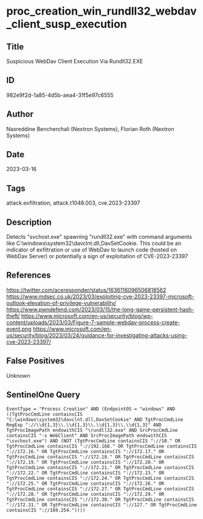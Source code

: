 # proc_creation_win_rundll32_webdav_client_susp_execution

## Title
Suspicious WebDav Client Execution Via Rundll32.EXE

## ID
982e9f2d-1a85-4d5b-aea4-31f5e97c6555

## Author
Nasreddine Bencherchali (Nextron Systems), Florian Roth (Nextron Systems)

## Date
2023-03-16

## Tags
attack.exfiltration, attack.t1048.003, cve.2023-23397

## Description
Detects "svchost.exe" spawning "rundll32.exe" with command arguments like C:\windows\system32\davclnt.dll,DavSetCookie. This could be an indicator of exfiltration or use of WebDav to launch code (hosted on WebDav Server) or potentially a sign of exploitation of CVE-2023-23397


## References
https://twitter.com/aceresponder/status/1636116096506818562
https://www.mdsec.co.uk/2023/03/exploiting-cve-2023-23397-microsoft-outlook-elevation-of-privilege-vulnerability/
https://www.pwndefend.com/2023/03/15/the-long-game-persistent-hash-theft/
https://www.microsoft.com/en-us/security/blog/wp-content/uploads/2023/03/Figure-7-sample-webdav-process-create-event.png
https://www.microsoft.com/en-us/security/blog/2023/03/24/guidance-for-investigating-attacks-using-cve-2023-23397/

## False Positives
Unknown

## SentinelOne Query
```
EventType = "Process Creation" AND (EndpointOS = "windows" AND ((TgtProcCmdLine containsCIS "C:\windows\system32\davclnt.dll,DavSetCookie" AND TgtProcCmdLine RegExp "://\\d{1,3}\\.\\d{1,3}\\.\\d{1,3}\\.\\d{1,3}" AND TgtProcImagePath endswithCIS "\rundll32.exe" AND SrcProcCmdLine containsCIS "-s WebClient" AND SrcProcImagePath endswithCIS "\svchost.exe") AND (NOT (TgtProcCmdLine containsCIS "://10." OR TgtProcCmdLine containsCIS "://192.168." OR TgtProcCmdLine containsCIS "://172.16." OR TgtProcCmdLine containsCIS "://172.17." OR TgtProcCmdLine containsCIS "://172.18." OR TgtProcCmdLine containsCIS "://172.19." OR TgtProcCmdLine containsCIS "://172.20." OR TgtProcCmdLine containsCIS "://172.21." OR TgtProcCmdLine containsCIS "://172.22." OR TgtProcCmdLine containsCIS "://172.23." OR TgtProcCmdLine containsCIS "://172.24." OR TgtProcCmdLine containsCIS "://172.25." OR TgtProcCmdLine containsCIS "://172.26." OR TgtProcCmdLine containsCIS "://172.27." OR TgtProcCmdLine containsCIS "://172.28." OR TgtProcCmdLine containsCIS "://172.29." OR TgtProcCmdLine containsCIS "://172.30." OR TgtProcCmdLine containsCIS "://172.31." OR TgtProcCmdLine containsCIS "://127." OR TgtProcCmdLine containsCIS "://169.254."))))

```
